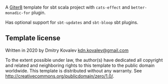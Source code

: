 A [Giter8][g8] template for sbt scala project with `cats-effect` and `better-monadic-for` plugin.

Has optional support for `sbt-updates` and `sbt-bloop` sbt plugins.

Template license
----------------
Written in 2020 by Dmitry Kovalev <kdn.kovalev@gmail.com>

To the extent possible under law, the author(s) have dedicated all copyright and related
and neighboring rights to this template to the public domain worldwide.
This template is distributed without any warranty. See <http://creativecommons.org/publicdomain/zero/1.0/>.

[g8]: http://www.foundweekends.org/giter8/
